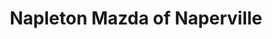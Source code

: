 ---
title: "Napleton Mazda of Naperville"
url: /naperville/napleton-mazda-of-naperville/
shop: Autohaus
---
